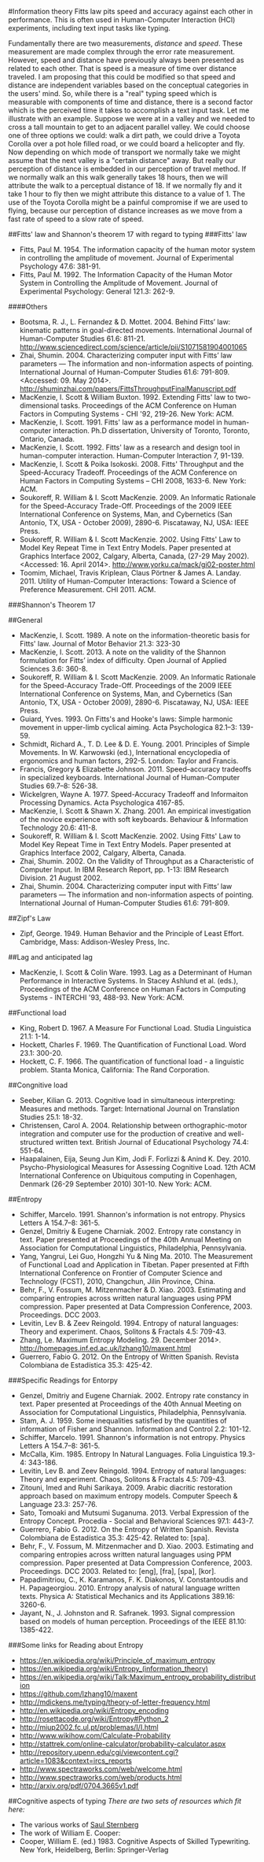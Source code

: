 #Information theory
Fitts law pits speed and accuracy against each other in performance. This is often used in Human-Computer Interaction (HCI) experiments, including text input tasks like typing.

Fundamentally there are two measurements, _distance_ and _speed_. These measurement are made complex through the error rate measurement. However, speed and distance have previously always been presented as related to each other. That is speed is a measure of time over distance traveled. I am proposing that this could be modified so that speed and distance are independent variables based on the conceptual categories in the users' mind. So, while there is a "real" typing speed which is measurable with components of time and distance, there is a second factor which is the perceived time it takes to accomplish a text input task. Let me illustrate with an example. Suppose we were at in a valley and we needed to cross a tall mountain to get to an adjacent parallel valley. We could choose one of three options we could: walk a dirt path, we could drive a Toyota Corolla over a pot hole filled road, or we could board a helicopter and fly. Now depending on which mode of transport we normally take we might assume that the next valley is a "certain distance" away. But really our perception of distance is embedded in our perception of travel method. If we normally walk an this walk generally takes 18 hours, then we will attribute the walk to a perceptual distance of 18. If we normally fly and it take 1 hour to fly then we might attribute this distance to a value of 1. The use of the Toyota Corolla might be a painful compromise if we are used to flying, because our perception of distance increases as we move from a fast rate of speed to a slow rate of speed.

##Fitts' law and Shannon's theorem 17 with regard to typing
###Fitts' law
* Fitts, Paul M. 1954. The information capacity of the human motor system in controlling the amplitude of movement. Journal of Experimental Psychology 47.6: 381-91.
* Fitts, Paul  M. 1992. The Information Capacity of the Human Motor System in Controlling the Amplitude of Movement. Journal of Experimental Psychology: General 121.3: 262-9.

####Others
* Bootsma, R. J., L. Fernandez & D. Mottet. 2004. Behind Fitts’ law: kinematic patterns in goal-directed movements. International Journal of Human-Computer Studies 61.6: 811-21. http://www.sciencedirect.com/science/article/pii/S1071581904001065
* Zhai, Shumin. 2004. Characterizing computer input with Fitts’ law parameters — The information and non-information aspects of pointing. International Journal of Human-Computer Studies 61.6: 791-809.  <Accessed: 09. May 2014>. http://shuminzhai.com/papers/FittsThroughputFinalManuscript.pdf
* MacKenzie, I. Scott & William Buxton. 1992. Extending Fitts' law to two-dimensional tasks. Proceedings of the ACM Conference on Human Factors in Computing Systems - CHI '92, 219-26. New York: ACM.
* MacKenzie, I. Scott. 1991. Fitts' law as a performance model in human-computer interaction. Ph.D dissertation, University of Toronto, Toronto, Ontario, Canada.
* MacKenzie, I. Scott. 1992. Fitts' law as a research and design tool in human-computer interaction. Human-Computer Interaction 7, 91-139. 
* MacKenzie, I. Scott & Poika Isokoski. 2008. Fitts' Throughput and the Speed-Accuracy Tradeoff. Proceedings of the ACM Conference on Human Factors in Computing Systems – CHI 2008, 1633-6. New York: ACM.
* Soukoreff, R. William & I. Scott MacKenzie. 2009. An Informatic Rationale for the Speed-Accuracy Trade-Off. Proceedings of the 2009 IEEE International Conference on Systems, Man, and Cybernetics (San Antonio, TX, USA - October 2009), 2890-6. Piscataway, NJ, USA: IEEE Press.
* Soukoreff, R. William & I. Scott MacKenzie. 2002. Using Fitts' Law to Model Key Repeat Time in Text Entry Models. Paper presented at Graphics Interface 2002, Calgary, Alberta, Canada, (27-29 May 2002). <Accessed: 16. April 2014>. http://www.yorku.ca/mack/gi02-poster.html
* Toomim, Michael, Travis Kriplean, Claus Pörtner & James A. Landay. 2011. Utility of Human-Computer Interactions: Toward a Science of Preference Measurement. CHI 2011. ACM.


###Shannon's Theorem 17

##General
* MacKenzie, I. Scott. 1989. A note on the information-theoretic basis for Fitts' law. Journal of Motor Behavior 21.3: 323-30
* MacKenzie, I. Scott. 2013. A note on the validity of the Shannon formulation for Fitts’ index of difficulty. Open Journal of Applied Sciences 3.6: 360-8.
* Soukoreff, R. William & I. Scott MacKenzie. 2009. An Informatic Rationale for the Speed-Accuracy Trade-Off. Proceedings of the 2009 IEEE International Conference on Systems, Man, and Cybernetics (San Antonio, TX, USA - October 2009), 2890-6. Piscataway, NJ, USA: IEEE Press.
* Guiard, Yves. 1993. On Fitts's and Hooke's laws: Simple harmonic movement in upper-limb cyclical aiming. Acta Psychologica 82.1–3: 139-59.
* Schmidt, Richard A., T. D. Lee & D. E. Young. 2001. Principles of Simple Movements. In W.  Karwowski (ed.), International encyclopedia of ergonomics and human factors, 292-5. London: Taylor and Francis.
* Francis, Gregory & Elizabette Johnson. 2011. Speed–accuracy tradeoffs in specialized keyboards. International Journal of Human-Computer Studies 69.7–8: 526-38.
* Wickelgren, Wayne A. 1977. Speed-Accuracy Tradeoff and Informaiton Processing Dynamics. Acta Psychologica 4167-85.
* MacKenzie, I. Scott & Shawn X. Zhang. 2001. An empirical investigation of the novice experience with soft keyboards. Behaviour & Information Technology 20.6: 411-8.
* Soukoreff, R. William & I. Scott MacKenzie. 2002. Using Fitts' Law to Model Key Repeat Time in Text Entry Models. Paper presented at Graphics Interface 2002, Calgary, Alberta, Canada.
* Zhai, Shumin. 2002. On the Validity of Throughput as a Characteristic of Computer Input. In IBM Research Report, pp. 1-13: IBM Research Division. 21 August 2002.
* Zhai, Shumin. 2004. Characterizing computer input with Fitts’ law parameters — The information and non-information aspects of pointing. International Journal of Human-Computer Studies 61.6: 791-809.

##Zipf's Law
* Zipf, George. 1949. Human Behavior and the Principle of Least Effort. Cambridge, Mass: Addison-Wesley Press, Inc.

##Lag and anticipated lag
* MacKenzie, I. Scott & Colin Ware. 1993. Lag as a Determinant of Human Performance in Interactive Systems. In Stacey Ashlund et al. (eds.), Proceedings of the ACM Conference on Human Factors in Computing Systems - INTERCHI '93, 488-93. New York: ACM.

##Functional load
* King, Robert D. 1967. A Measure For Functional Load. Studia Linguistica 21.1: 1-14.
* Hockett, Charles F. 1969. The Quantification of Functional Load. Word 23.1: 300-20.
* Hockett, C. F. 1966. The quantification of functional load - a linguistic problem. Stanta Monica, California: The Rand Corporation.

##Congnitive load
* Seeber, Kilian G. 2013. Cognitive load in simultaneous interpreting: Measures and methods. Target: International Journal on Translation Studies 25.1: 18-32.
* Christensen, Carol A. 2004. Relationship between orthographic-motor integration and computer use for the production of creative and well-structured written text. British Journal of Educational Psychology 74.4: 551-64.
* Haapalainen, Eija, Seung Jun Kim, Jodi F. Forlizzi & Anind K. Dey. 2010. Psycho-Physiological Measures for Assessing Cognitive Load. 12th ACM International Conference on Ubiquitous computing in Copenhagen, Denmark (26-29 September 2010) 301-10. New York: ACM.

##Entropy
* Schiffer, Marcelo. 1991. Shannon's information is not entropy. Physics Letters A 154.7–8: 361-5.
* Genzel, Dmitriy & Eugene Charniak. 2002. Entropy rate constancy in text. Paper presented at Proceedings of the 40th Annual Meeting on Association for Computational Linguistics, Philadelphia, Pennsylvania.
* Yang, Yangrui, Lei Guo, Hongzhi Yu & Ning Ma. 2010. The Measurement of Functional Load and Application in Tibetan. Paper presented at Fifth International Conference on Frontier of Computer Science and Technology (FCST), 2010, Changchun, Jilin Province, China.
* Behr, F., V. Fossum, M. Mitzenmacher & D. Xiao. 2003. Estimating and comparing entropies across written natural languages using PPM compression. Paper presented at Data Compression Conference, 2003. Proceedings. DCC 2003.
* Levitin, Lev B. & Zeev Reingold. 1994. Entropy of natural languages: Theory and experiment. Chaos, Solitons & Fractals 4.5: 709-43.
* Zhang, Le. Maximum Entropy Modeling. 29. December 2014>. http://homepages.inf.ed.ac.uk/lzhang10/maxent.html
* Guerrero, Fabio G. 2012. On the Entropy of Written Spanish. Revista Colombiana de Estadística 35.3: 425-42.

###Specific Readings for Entorpy
* Genzel, Dmitriy and Eugene Charniak. 2002. Entropy rate constancy in text. Paper presented at Proceedings of the 40th Annual Meeting on Association for Computational Linguistics, Philadelphia, Pennsylvania.
* Stam, A. J. 1959. Some inequalities satisfied by the quantities of information of Fisher and Shannon. Information and Control 2.2: 101-12.
* Schiffer, Marcelo. 1991. Shannon's information is not entropy. Physics Letters A 154.7–8: 361-5.
* McCalla, Kim. 1985. Entropy In Natural Languages. Folia Linguistica 19.3-4: 343-186.
* Levitin, Lev B. and Zeev Reingold. 1994. Entropy of natural languages: Theory and experiment. Chaos, Solitons & Fractals 4.5: 709-43.
* Zitouni, Imed and Ruhi Sarikaya. 2009. Arabic diacritic restoration approach based on maximum entropy models. Computer Speech & Language 23.3: 257-76.
* Sato, Tomoaki and Mutsumi Suganuma. 2013. Verbal Expression of the Entropy Concept. Procedia - Social and Behavioral Sciences 97.1: 443-7.
* Guerrero, Fabio G. 2012. On the Entropy of Written Spanish. Revista Colombiana de Estadística 35.3: 425-42. Related to: [spa].
* Behr, F., V. Fossum, M. Mitzenmacher and D. Xiao. 2003. Estimating and comparing entropies across written natural languages using PPM compression. Paper presented at Data Compression Conference, 2003. Proceedings. DCC 2003. Related to: [eng], [fra], [spa], [kor].
* Papadimitriou, C., K. Karamanos, F. K. Diakonos, V. Constantoudis and H. Papageorgiou. 2010. Entropy analysis of natural language written texts. Physica A: Statistical Mechanics and its Applications 389.16: 3260-6.
* Jayant, N., J. Johnston and R. Safranek. 1993. Signal compression based on models of human perception. Proceedings of the IEEE 81.10: 1385-422.


###Some links for Reading about Entropy
* https://en.wikipedia.org/wiki/Principle_of_maximum_entropy
* https://en.wikipedia.org/wiki/Entropy_(information_theory)
* https://en.wikipedia.org/wiki/Talk:Maximum_entropy_probability_distribution
* https://github.com/lzhang10/maxent
* http://mdickens.me/typing/theory-of-letter-frequency.html
* http://en.wikipedia.org/wiki/Entropy_encoding
* http://rosettacode.org/wiki/Entropy#Python_2
* http://miup2002.fc.ul.pt/problemas/I/I.html
* http://www.wikihow.com/Calculate-Probability
* http://stattrek.com/online-calculator/probability-calculator.aspx
* http://repository.upenn.edu/cgi/viewcontent.cgi?article=1083&context=ircs_reports
* http://www.spectraworks.com/web/welcome.html
* http://www.spectraworks.com/web/products.html
* http://arxiv.org/pdf/0704.3665v1.pdf


##Cognitive aspects of typing
_There are two sets of resources which fit here:_
* The various works of [Saul Sternberg](http://www.psych.upenn.edu/~saul/)
* The work of William E. Cooper:
 * Cooper, William E. (ed.) 1983. Cognitive Aspects of Skilled Typewriting. New York, Heidelberg, Berlin: Springer-Verlag